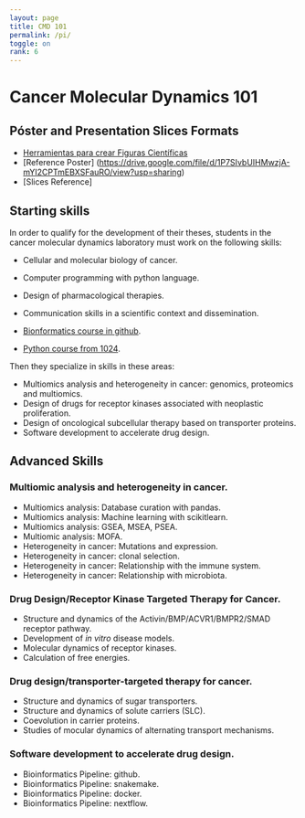 ```yaml
---
layout: page
title: CMD 101
permalink: /pi/
toggle: on
rank: 6
---
```


# Cancer Molecular Dynamics 101

## Póster and Presentation Slices Formats

* [Herramientas para crear Figuras Científicas](https://www.craft.me/s/bYAe8MyyzFtN1c) 
* [Reference Poster] (https://drive.google.com/file/d/1P7SIvbUIHMwzjA-mYI2CPTmEBXSFauRO/view?usp=sharing)
* [Slices Reference]

## Starting skills

In order to qualify for the development of their theses, students in the cancer molecular dynamics laboratory must work on the following skills:

* Cellular and molecular biology of cancer.
* Computer programming with python language.
* Design of pharmacological therapies.
* Communication skills in a scientific context and dissemination.

* [Bionformatics course in github](https://github.com/Nanocell-Lab/bioinf_4115025).
* [Python course from 1024](https://www.1024programadores.cl/recursos).

Then they specialize in skills in these areas:
* Multiomics analysis and heterogeneity in cancer: genomics, proteomics and multiomics.
* Design of drugs for receptor kinases associated with neoplastic proliferation.
* Design of oncological subcellular therapy based on transporter proteins.
* Software development to accelerate drug design.

## Advanced Skills

### Multiomic analysis and heterogeneity in cancer.
* Multiomics analysis: Database curation with pandas.
* Multiomics analysis: Machine learning with scikitlearn.
* Multiomics analysis: GSEA, MSEA, PSEA.
* Multiomic analysis: MOFA.
* Heterogeneity in cancer: Mutations and expression.
* Heterogeneity in cancer: clonal selection.
* Heterogeneity in cancer: Relationship with the immune system.
* Heterogeneity in cancer: Relationship with microbiota.

### Drug Design/Receptor Kinase Targeted Therapy for Cancer.
* Structure and dynamics of the Activin/BMP/ACVR1/BMPR2/SMAD receptor pathway.
* Development of *in vitro* disease models.
* Molecular dynamics of receptor kinases.
* Calculation of free energies.

### Drug design/transporter-targeted therapy for cancer.
* Structure and dynamics of sugar transporters.
* Structure and dynamics of solute carriers (SLC).
* Coevolution in carrier proteins.
* Studies of mocular dynamics of alternating transport mechanisms.

### Software development to accelerate drug design.
* Bioinformatics Pipeline: github.
* Bioinformatics Pipeline: snakemake.
* Bioinformatics Pipeline: docker.
* Bioinformatics Pipeline: nextflow.